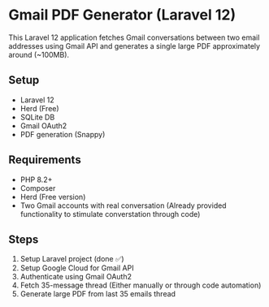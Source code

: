 # Gmail PDF Generator (Laravel 12)

This Laravel 12 application fetches Gmail conversations between two email addresses using Gmail API and generates a single large PDF approximately around (~100MB).

## Setup

- Laravel 12
- Herd (Free)
- SQLite DB
- Gmail OAuth2
- PDF generation (Snappy)

## Requirements

- PHP 8.2+
- Composer
- Herd (Free version)
- Two Gmail accounts with real conversation (Already provided functionality to stimulate converstation through code)

## Steps

1. Setup Laravel project (done ✅)
2. Setup Google Cloud for Gmail API
3. Authenticate using Gmail OAuth2
4. Fetch 35-message thread (Either manually or through code automation)
5. Generate large PDF from last 35 emails thread

